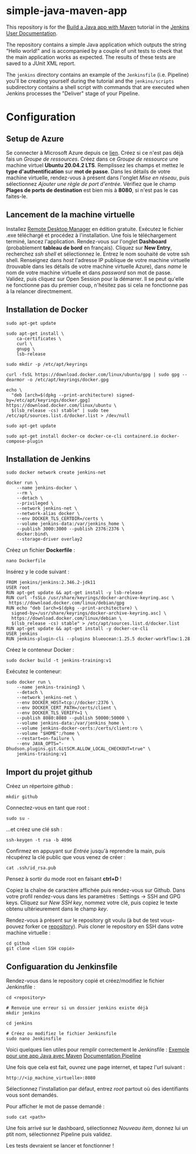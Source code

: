 # simple-java-maven-app

This repository is for the
[Build a Java app with Maven](https://jenkins.io/doc/tutorials/build-a-java-app-with-maven/)
tutorial in the [Jenkins User Documentation](https://jenkins.io/doc/).

The repository contains a simple Java application which outputs the string
"Hello world!" and is accompanied by a couple of unit tests to check that the
main application works as expected. The results of these tests are saved to a
JUnit XML report.

The `jenkins` directory contains an example of the `Jenkinsfile` (i.e. Pipeline)
you'll be creating yourself during the tutorial and the `jenkins/scripts` subdirectory
contains a shell script with commands that are executed when Jenkins processes
the "Deliver" stage of your Pipeline.

# Configuration

## Setup de Azure

Se connecter à Microsoft Azure depuis ce [lien](https://portal.azure.com/?Microsoft_Azure_Education_correlationId=281e36fb-79f3-49fc-95fb-6ab2d3327604#home).
Créez si ce n'est pas déjà fais un *Groupe de ressources*.
Créez dans ce *Groupe de ressource* une machine virtuel **Ubuntu 20.04.2 LTS**.
Remplissez les champs et mettez le **type d'authentification** sur **mot de passe**.
Dans les détails de votre machine virtuelle, rendez-vous à présent dans l'onglet *Mise en réseau*, puis sélectionnez *Ajouter une règle de port d'entrée*.
Vérifiez que le champ **Plages de ports de destination** est bien mis à **8080**, si n'est pas le cas faites-le.

## Lancement de la machine virtuelle

Installez [Remote Desktop Manager](https://devolutions.net/remote-desktop-manager/fr/home/download) en édition gratuite.
Exécutez le fichier .exe téléchargé et procédez à l'installation.
Une fois le téléchargement terminé, lancez l'application.
Rendez-vous sur l'onglet **Dashboard** (probablement **tableau de bord** en français).
Cliquez sur **New Entry**, recherchez *ssh shell* et sélectionnez le.
Entrez le nom souhaité de votre ssh shell.
Renseignez dans *host* l'adresse IP publique de votre machine virtuelle (trouvable dans les détails de votre machine virtuelle Azure), dans *name* le nom de votre machine virtuelle et dans *password* son mot de passe.
Validez, puis cliquez sur Open Session pour la démarrer.
Il se peut qu'elle ne fonctionne pas du premier coup, n'hésitez pas si cela ne fonctionne pas à la relancer directmement.
 

## Installation de Docker

```docker
sudo apt-get update

sudo apt-get install \
    ca-certificates \
    curl \
    gnupg \
    lsb-release
```

```docker
sudo mkdir -p /etc/apt/keyrings

curl -fsSL https://download.docker.com/linux/ubuntu/gpg | sudo gpg --dearmor -o /etc/apt/keyrings/docker.gpg
```

```docker
echo \
  "deb [arch=$(dpkg --print-architecture) signed-by=/etc/apt/keyrings/docker.gpg] https://download.docker.com/linux/ubuntu \
  $(lsb_release -cs) stable" | sudo tee /etc/apt/sources.list.d/docker.list > /dev/null
```

```
sudo apt-get update
```

```
sudo apt-get install docker-ce docker-ce-cli containerd.io docker-compose-plugin
```

## Installation de Jenkins

```
sudo docker network create jenkins-net

docker run \
	--name jenkins-docker \
	--rm \
	--detach \
	--privileged \
	--network jenkins-net \
	--network-alias docker \
	--env DOCKER_TLS_CERTDIR=/certs \
	--volume jenkins-data:/var/jenkins_home \
	--publish 3000:3000 --publish 2376:2376 \
	docker:bind\
	--storage-driver overlay2
```

Créez un fichier **Dockerfile** :

```
nano Dockerfile
```
Insérez y le code suivant :

```
FROM jenkins/jenkins:2.346.2-jdk11
USER root
RUN apt-get update && apt-get install -y lsb-release
RUN curl -fsSLo /usr/share/keyrings/docker-archive-keyring.asc \ 
 https://download.docker.com/linux/debian/gpg
RUN echo "deb [arch=$(dpkg --print-architecture) \
  signed-by=/usr/share/keyrings/docker-archive-keyring.asc] \
  https://download.docker.com/linux/debian \
  $(lsb_release -cs) stable" > /etc/apt/sources.list.d/docker.list
RUN apt-get update && apt-get install -y docker-ce-cli
USER jenkins
RUN jenkins-plugin-cli --plugins blueocean:1.25.5 docker-workflow:1.28
```

Créez le conteneur Docker :

```
sudo docker build -t jenkins-training:v1
```

Exécutez le conteneur:
```
sudo docker run \
    --name jenkins-training3 \
    --detach \
    --network jenkins-net \
    --env DOCKER_HOST=tcp://docker:2376 \
    --env DOCKER_CERT_PATH=/certs/client \
    --env DOCKER_TLS_VERIFY=1 \
    --publish 8080:8080 --publish 50000:50000 \
    --volume jenkins-data:/var/jenkins_home \
    --volume jenkins-docker-certs:/certs/client:ro \
    --volume "$HOME":/home \
    --restart=on-failure \
    --env JAVA_OPTS="-Dhudson.plugins.git.GitSCM.ALLOW_LOCAL_CHECKOUT=true" \
    jenkins-training:v1
```

## Import du projet github

Créez un répertoire *github* :
```
mkdir github
```

Connectez-vous en tant que root :
```
sudo su -
```

...et créez une clé ssh :
```
ssh-keygen -t rsa -b 4096
```

Confirmez en appuyant sur *Entrée* jusqu'à reprendre la main, puis récupérez la clé public que vous venez de créer :
```
cat .ssh/id_rsa.pub
```

Pensez à sortir du mode root en faisant **ctrl+D** !

Copiez la chaîne de caractère affichée puis rendez-vous sur Github.
Dans votre profil rendez-vous dans les paramètres : Settings → SSH and GPG keys.
Cliquez sur *New SSH key*, nommez votre clé, puis copiez le texte obtenu ultérieurement dans le champ *key*.

Rendez-vous à présent sur le repository git voulu (à but de test vous-pouvez forker ce [repository](https://github.com/DobbyBop/simple-java-maven-app)).
Puis cloner le repository en SSH dans votre machine virtuelle :
```
cd github
git clone <lien SSH copié>
```

## Configuaration du Jenkinsfile

Rendez-vous dans le repository copié et créez/modifiez le fichier Jenkinsfile :
```
cd <repository>

# Renvoie une erreur si un dossier jenkins existe déjà
mkdir jenkins

cd jenkins

# Créez ou modifiez le fichier Jenkinsfile
sudo nano Jenkinsfile
```

Voici quelques lien utiles pour remplir correctement le Jenkinsfile : 
[Exemple pour une app Java avec Maven](https://www.jenkins.io/doc/tutorials/build-a-java-app-with-maven/)
[Documentation Pipeline](https://www.jenkins.io/doc/book/pipeline/)

Une fois que cela est fait, ouvrez une page internet, et tapez l'url suivant :
```
http://<ip_machine_virtuelle>:8080
```

Sélectionnez l'installation par défaut, entrez *root* partout où des identifiants vous sont demandés.

Pour afficher le mot de passe demandé :
```
sudo cat <path>
```

Une fois arrivé sur le dashboard, sélectionnez *Nouveau item*, donnez lui un ptit nom, sélectionnez Pipeline puis validez.

Les tests devraient se lancer et fonctionner !

